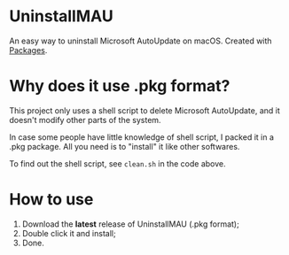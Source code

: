 # UninstallMAU
An easy way to uninstall Microsoft AutoUpdate on macOS. Created with [Packages](http://s.sudre.free.fr/Software/Packages/about.html).

# Why does it use .pkg format?
This project only uses a shell script to delete Microsoft AutoUpdate, and it doesn't modify other parts of the system.

In case some people have little knowledge of shell script, I packed it in a .pkg package. All you need is to "install" it like other softwares. 

To find out the shell script, see `clean.sh` in the code above. 

# How to use
1. Download the **latest** release of UninstallMAU (.pkg format);
2. Double click it and install;
3. Done.
